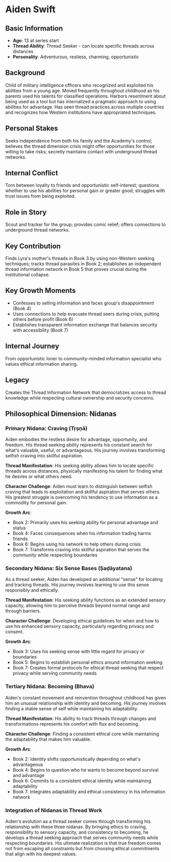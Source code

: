 # Aiden Swift

## Basic Information
- **Age**: 13 at series start
- **Thread Ability**: Thread Seeker - can locate specific threads across distances
- **Personality**: Adventurous, restless, charming, opportunistic

## Background
Child of military intelligence officers who recognized and exploited his abilities from a young age. Moved frequently throughout childhood as his parents used his talents for classified operations. Harbors resentment about being used as a tool but has internalized a pragmatic approach to using abilities for advantage. Has seen thread practices across multiple countries and recognizes how Western institutions have appropriated techniques.

## Personal Stakes
Seeks independence from both his family and the Academy's control; believes the thread dimension crisis might offer opportunities for those willing to take risks; secretly maintains contact with underground thread networks.

## Internal Conflict
Torn between loyalty to friends and opportunistic self-interest; questions whether to use his abilities for personal gain or greater good; struggles with trust issues from being exploited.

## Role in Story
Scout and tracker for the group; provides comic relief; offers connections to underground thread networks.

## Key Contribution
Finds Lyra's mother's threads in Book 3 by using non-Western seeking techniques; tracks thread parasites in Book 2; establishes an independent thread information network in Book 5 that proves crucial during the institutional collapse.

## Key Growth Moments
- Confesses to selling information and faces group's disappointment (Book 4)
- Uses connections to help evacuate thread seers during crisis, putting others before profit (Book 6)
- Establishes transparent information exchange that balances security with accessibility (Book 7)

## Internal Journey
From opportunistic loner to community-minded information specialist who values ethical information sharing.

## Legacy
Creates the Thread Information Network that democratizes access to thread knowledge while respecting cultural ownership and security concerns.

## Philosophical Dimension: Nidanas

### Primary Nidana: Craving (Tṛṣṇā)
Aiden embodies the restless desire for advantage, opportunity, and freedom. His thread seeking ability represents his constant search for what's valuable, useful, or advantageous. His journey involves transforming selfish craving into skillful aspiration.

**Thread Manifestation**: His seeking ability allows him to locate specific threads across distances, physically manifesting his talent for finding what he desires or what others need.

**Character Challenge**: Aiden must learn to distinguish between selfish craving that leads to exploitation and skillful aspiration that serves others. His greatest struggle is overcoming his tendency to use information as a commodity for personal gain.

**Growth Arc**: 
- Book 2: Primarily uses his seeking ability for personal advantage and status
- Book 4: Faces consequences when his information trading harms friends
- Book 6: Begins using his network to help others during crisis
- Book 7: Transforms craving into skillful aspiration that serves the community while respecting boundaries

### Secondary Nidana: Six Sense Bases (Ṣaḍāyatana)
As a thread seeker, Aiden has developed an additional "sense" for locating and tracking threads. His journey involves learning to use this sense responsibly and ethically.

**Thread Manifestation**: His seeking ability functions as an extended sensory capacity, allowing him to perceive threads beyond normal range and through barriers.

**Character Challenge**: Developing ethical guidelines for when and how to use his enhanced sensory capacity, particularly regarding privacy and consent.

**Growth Arc**:
- Book 3: Uses his seeking sense with little regard for privacy or boundaries
- Book 5: Begins to establish personal ethics around information seeking
- Book 7: Creates formal protocols for ethical thread seeking that respect privacy while serving community needs

### Tertiary Nidana: Becoming (Bhava)
Aiden's constant movement and reinvention throughout childhood has given him an unusual relationship with identity and becoming. His journey involves finding a stable sense of self while maintaining his adaptability.

**Thread Manifestation**: His ability to track threads through changes and transformations represents his comfort with flux and becoming.

**Character Challenge**: Finding a consistent ethical core while maintaining the adaptability that makes him valuable.

**Growth Arc**:
- Book 2: Identity shifts opportunistically depending on what's advantageous
- Book 4: Begins to question who he wants to become beyond survival and advantage
- Book 6: Commits to a consistent ethical identity while maintaining adaptability
- Book 7: Integrates adaptability and ethical consistency in his information network

### Integration of Nidanas in Thread Work
Aiden's evolution as a thread seeker comes through transforming his relationship with these three nidanas. By bringing ethics to craving, responsibility to sensory capacity, and consistency to becoming, he develops a thread seeking approach that serves community needs while respecting boundaries. His ultimate realization is that true freedom comes not from escaping all constraints but from choosing ethical commitments that align with his deepest values.
